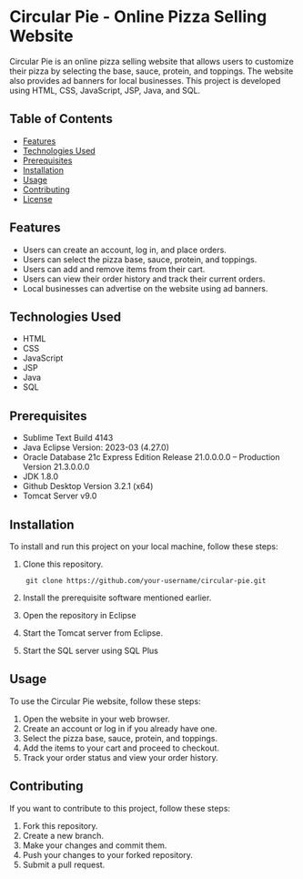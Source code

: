 # Circular Pie - Online Pizza Selling Website

Circular Pie is an online pizza selling website that allows users to customize their pizza by selecting the base, sauce, protein, and toppings. The website also provides ad banners for local businesses. This project is developed using HTML, CSS, JavaScript, JSP, Java, and SQL.

## Table of Contents

- [Features](#features)
- [Technologies Used](#technologies-used)
- [Prerequisites](#prerequisites)
- [Installation](#installation)
- [Usage](#usage)
- [Contributing](#contributing)
- [License](#license)

## Features

- Users can create an account, log in, and place orders.
- Users can select the pizza base, sauce, protein, and toppings.
- Users can add and remove items from their cart.
- Users can view their order history and track their current orders.
- Local businesses can advertise on the website using ad banners.

## Technologies Used

- HTML
- CSS
- JavaScript
- JSP
- Java
- SQL

## Prerequisites
- Sublime Text Build 4143
- Java Eclipse Version: 2023-03 (4.27.0)
- Oracle Database 21c Express Edition Release 21.0.0.0.0 – Production Version 21.3.0.0.0
- JDK 1.8.0
- Github Desktop Version 3.2.1 (x64)
- Tomcat Server v9.0

## Installation

To install and run this project on your local machine, follow these steps:

1. Clone this repository.
```
	git clone https://github.com/your-username/circular-pie.git
```
2. Install the prerequisite software mentioned earlier.

3. Open the repository in Eclipse

4. Start the Tomcat server from Eclipse.

5. Start the SQL server using SQL Plus


## Usage

To use the Circular Pie website, follow these steps:

1. Open the website in your web browser.
2. Create an account or log in if you already have one.
3. Select the pizza base, sauce, protein, and toppings.
4. Add the items to your cart and proceed to checkout.
5. Track your order status and view your order history.

## Contributing

If you want to contribute to this project, follow these steps:

1. Fork this repository.
2. Create a new branch.
3. Make your changes and commit them.
4. Push your changes to your forked repository.
5. Submit a pull request.

